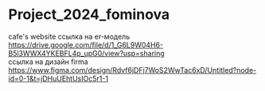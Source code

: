 # Project_2024_fominova
cafe's website
ссылка на er-модель
https://drive.google.com/file/d/1_G6L9W04H6-B5l3WWX4YKEBFL4p_upG0/view?usp=sharing
<br> ссылка на дизайн firma https://www.figma.com/design/Rdvf6jDFj7WoS2WwTac6xD/Untitled?node-id=0-1&t=jDHuUEhtUsIOc5r1-1
